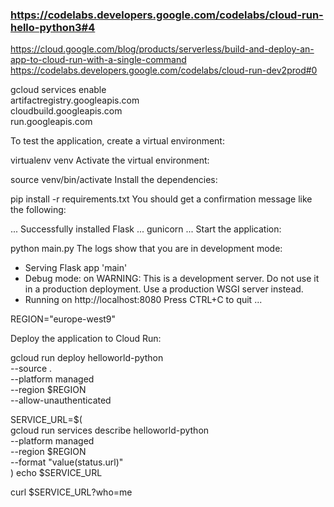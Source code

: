 
### https://codelabs.developers.google.com/codelabs/cloud-run-hello-python3#4
https://cloud.google.com/blog/products/serverless/build-and-deploy-an-app-to-cloud-run-with-a-single-command
https://codelabs.developers.google.com/codelabs/cloud-run-dev2prod#0

gcloud services enable \
  artifactregistry.googleapis.com \
  cloudbuild.googleapis.com \
  run.googleapis.com

To test the application, create a virtual environment:


virtualenv venv
Activate the virtual environment:


source venv/bin/activate
Install the dependencies:


pip install -r requirements.txt
You should get a confirmation message like the following:


...
Successfully installed Flask ... gunicorn ...
Start the application:


python main.py
The logs show that you are in development mode:


 * Serving Flask app 'main'
 * Debug mode: on
   WARNING: This is a development server.
   Do not use it in a production deployment.
   Use a production WSGI server instead.
 * Running on http://localhost:8080
   Press CTRL+C to quit
...



REGION="europe-west9"

Deploy the application to Cloud Run:


gcloud run deploy helloworld-python \
  --source . \
  --platform managed \
  --region $REGION \
  --allow-unauthenticated


SERVICE_URL=$( \
  gcloud run services describe helloworld-python \
  --platform managed \
  --region $REGION \
  --format "value(status.url)" \
)
echo $SERVICE_URL


curl $SERVICE_URL?who=me